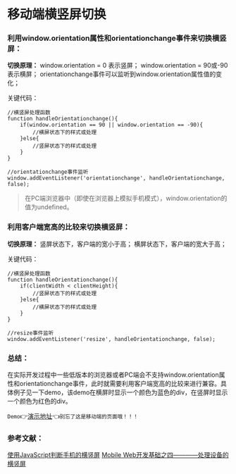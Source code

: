 # 移动端横竖屏切换

### 利用window.orientation属性和orientationchange事件来切换横竖屏：

**切换原理：**
window.orientation = 0 表示竖屏；
window.orientation = 90或-90 表示横屏；
orientationchange事件可以监听到window.orientation属性值的变化；

关键代码：

```
//横竖屏处理函数
function handleOrientationchange(){
    if(window.orientation == 90 || window.orientation == -90){
        //横屏状态下的样式或处理
    }else{
        //竖屏状态下的样式或处理
    }
}

//orientationchange事件监听
window.addEventListener('orientationchange', handleOrientationchange, false);
```

> 在PC端浏览器中（即使在浏览器上模拟手机模式），window.orientation的值为undefined。

### 利用客户端宽高的比较来切换横竖屏：

**切换原理：**
竖屏状态下，客户端的宽小于高；
横屏状态下，客户端的宽大于高；

关键代码：

```
//横竖屏处理函数
function handleOrientationchange(){
    if(clientWidth < clientHeight){
        //竖屏状态下的样式或处理
    }else{
        //横屏状态下的样式或处理
    }
}

//resize事件监听
window.addEventListener('resize', handleOrientationchange, false);
```

### 总结：

在实际开发过程中一些低版本的浏览器或者PC端会不支持window.orientation属性和orientationchange事件，此时就需要利用客户端宽高的比较来进行兼容。具体例子见一下demo，该demo在横屏时显示一个颜色为蓝色的div，在竖屏时显示一个颜色为红色的div。

`Demo`:point_right:[演示地址](https://mxxumin.github.io/fragment/%E8%8E%B7%E5%8F%96%E8%83%8C%E6%99%AF%E5%9B%BE%E7%89%87%E5%AE%BD%E9%AB%98/demo1/index.html):point_left:`别忘了这是移动端的页面哦！！！`

### 参考文献：

[使用JavaScript判断手机的横竖屏](http://blog.csdn.net/mapbar_front/article/details/78046445)
[Mobile Web开发基础之四————处理设备的横竖屏](http://blessdyb.iteye.com/blog/1537076)
